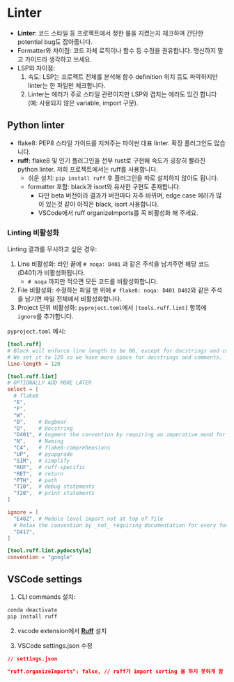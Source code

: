 # Linter

- **Linter**: 코드 스타일 등 프로젝트에서 정한 룰을 지켰는지 체크하며 간단한 potential bug도 잡아줍니다.
- Formatter와 차이점: 코드 자체 로직이나 함수 등 수정을 권유합니다. 맹신하지 말고 가이드라 생각하고 쓰세요.
- LSP와 차이점:
    1. 속도: LSP는 프로젝트 전체를 분석해 함수 definition 위치 등도 파악하지만 linter는 한 파일만 체크합니다.
    2. Linter는 에러가 주로 스타일 관련이지만 LSP와 겹치는 에러도 있긴 합니다 (예: 사용되지 않은 variable, import 구문).

## Python linter

- flake8: PEP8 스타일 가이드를 지켜주는 파이썬 대표 linter. 확장 플러그인도 많습니다.
- **ruff:** flake8 및 인기 플러그인을 전부 rust로 구현해 속도가 굉장히 빨라진 python linter. 저희 프로젝트에서는 ruff를 사용합니다.
    - 쉬운 설치: `pip install ruff` 후 플러그인을 따로 설치하지 않아도 됩니다.
    - formatter 포함: black과 isort와 유사한 구현도 존재합니다.
        - 다만 beta 버전이라 결과가 버전마다 자주 바뀌며, edge case 에러가 많이 있는것 같아 아직은 black, isort 사용합니다.
        - VSCode에서 ruff organizeImports를 꼭 비활성화 해 주세요.

### Linting 비활성화

Linting 결과를 무시하고 싶은 경우:

1. Line 비활성화: 라인 끝에 `# noqa: D401` 과 같은 주석을 남겨주면 해당 코드(D401)가 비활성화됩니다.
    - `# noqa` 까지만 적으면 모든 코드를 비활성화합니다.
2. File 비활성화: 수정하는 파일 맨 위에 `# flake8: noqa: D401 D402`와 같은 주석을 남기면 파일 전체에서 비활성화합니다.
3. Project 단위 비활성화: `pyproject.toml`에서 `[tools.ruff.lint]` 항목에 `ignore`를 추가합니다.

`pyproject.toml` 예시:

```toml
[tool.ruff]
# Black will enforce line length to be 88, except for docstrings and comments.
# We set it to 120 so we have more space for docstrings and comments.
line-length = 120

[tool.ruff.lint]
# OPTIONALLY ADD MORE LATER
select = [
  # flake8
  "E",
  "F",
  "W",
  "B",    # Bugbear
  "D",    # Docstring
  "D401", # Augment the convention by requiring an imperative mood for all docstrings.
  "N",    # Naming
  "C4",   # flake8-comprehensions
  "UP",   # pyupgrade
  "SIM",  # simplify
  "RUF",  # ruff-specific
  "RET",  # return
  "PTH",  # path
  "T10",  # debug statements
  "T20",  # print statements
]

ignore = [
  "E402", # Module level import not at top of file
  # Relax the convention by _not_ requiring documentation for every function parameter.
  "D417",
]

[tool.ruff.lint.pydocstyle]
convention = "google"
```

## VSCode settings

1. CLI commands 설치:  
```bash
conda deactivate
pip install ruff
```

2. vscode extension에서 **[Ruff](https://marketplace.visualstudio.com/items?itemName=charliermarsh.ruff)** 설치

3. VSCode settings.json 수정

```json
// settings.json

"ruff.organizeImports": false, // ruff가 import sorting 을 하지 못하게 함
```
